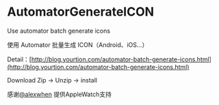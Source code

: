 # AutomatorGenerateICON

Use automator batch generate icons

使用 Automator 批量生成 ICON（Android、iOS...）

Detail：[http://blog.yourtion.com/automator-batch-generate-icons.html](http://blog.yourtion.com/automator-batch-generate-icons.html)

Download Zip -> Unzip -> install

感谢[@alexwhen](http://segmentfault.com/u/alexwhen) 提供AppleWatch支持
